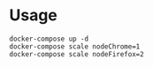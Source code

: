 # Usage

```
docker-compose up -d
docker-compose scale nodeChrome=1
docker-compose scale nodeFirefox=2
```

